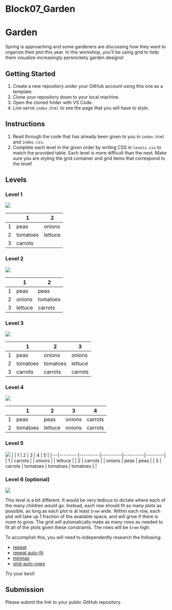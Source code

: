 # Block07_Garden

# Garden

Spring is approaching and some gardeners are discussing how they want to organize their plot this year. In this workshop, you'll be using grid to help them visualize increasingly persnickety garden designs!

## Getting Started

1. Create a new repository under your GitHub account using this one as a template.
2. Clone your repository down to your local machine.
3. Open the cloned folder with VS Code.
4. Live serve `index.html` to see the page that you will have to style.

## Instructions

1. Read through the code that has already been given to you in `index.html` and `index.css`.
2. Complete each level in the given order by writing CSS in `levels.css` to match the provided table. Each level is more difficult than the next. Make sure you are styling the grid container and grid items that correspond to the level!

## Levels

### Level 1

![](images/01.png)

|     | 1        | 2       |
| --- | -------- | ------- |
| 1   | peas     | onions  |
| 2   | tomatoes | lettuce |
| 3   | carrots  |         |

### Level 2

![](images/02.png)

|     | 1       | 2        |
| --- | ------- | -------- |
| 1   | peas    | peas     |
| 2   | onions  | tomatoes |
| 3   | lettuce | carrots  |

### Level 3

![](images/03.png)

|     | 1        | 2        | 3       |
| --- | -------- | -------- | ------- |
| 1   | peas     | onions   | onions  |
| 2   | tomatoes | tomatoes | lettuce |
| 3   | carrots  | carrots  | carrots |

### Level 4

![](images/04.png)

|     | 1        | 2       | 3      | 4       |
| --- | -------- | ------- | ------ | ------- |
| 1   | peas     | peas    | onions | carrots |
| 2   | tomatoes | lettuce | onions | carrots |

### Level 5

![](images/05.png)
| | 1 | 2 | 3 | 4 | 5 |
|---|---------|----------|----------|----------|---------|
| 1 | carrots | | onions | | lettuce |
| 2 | carrots | | onions | peas | peas |
| 3 | carrots | tomatoes | tomatoes | tomatoes | |

### Level 6 (optional)

![](images/06.png)

This level is a bit different. It would be very tedious to dictate where each of the many children would go. Instead, each row should fit as many plots as possible, as long as each plot is at least `5rem` wide. Within each row, each plot will take up 1 fraction of the available space, and will grow if there is room to grow. The grid will automatically make as many rows as needed to fit all of the plots given these constraints. The rows will be `5rem` high.

To accomplish this, you will need to independently research the following:

- [repeat](https://developer.mozilla.org/en-US/docs/Web/CSS/repeat)
- [repeat auto-fit](https://developer.mozilla.org/en-US/docs/Web/CSS/repeat#auto-fit)
- [minmax](https://developer.mozilla.org/en-US/docs/Web/CSS/minmax)
- [grid-auto-rows](https://developer.mozilla.org/en-US/docs/Web/CSS/grid-auto-rows)

Try your best!

## Submission

Please submit the link to your public GitHub repository.